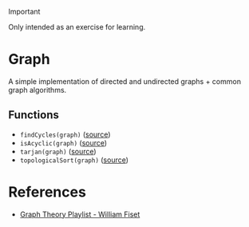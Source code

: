 > [!IMPORTANT]
> Only intended as an exercise for learning.

# Graph

A simple implementation of directed and undirected graphs + common graph algorithms.

## Functions

- `findCycles(graph)` ([source](./src/functions/find-cycles.ts))
- `isAcyclic(graph)` ([source](./src/functions/is-acyclic.ts))
- `tarjan(graph)` ([source](./src/functions/tarjan.ts))
- `topologicalSort(graph)` ([source](./src/functions/topological-sort.ts))

# References

- [Graph Theory Playlist - William Fiset](https://youtube.com/playlist?list=PLDV1Zeh2NRsDGO4--qE8yH72HFL1Km93P)
